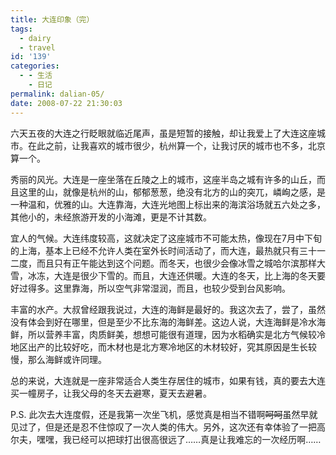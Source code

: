 ```yaml
---
title: 大连印象（完）
tags:
  - dairy
  - travel
id: '139'
categories:
  - - 生活
    - 日记
permalink: dalian-05/
date: 2008-07-22 21:30:03
---
```


六天五夜的大连之行眨眼就临近尾声，虽是短暂的接触，却让我爱上了大连这座城市。在此之前，让我喜欢的城市很少，杭州算一个，让我讨厌的城市也不多，北京算一个。

秀丽的风光。大连是一座坐落在丘陵之上的城市，这座半岛之城有许多的山丘，而且这里的山，就像是杭州的山，郁郁葱葱，绝没有北方的山的突兀，嶙峋之感，是一种温和，优雅的山。大连靠海，大连光地图上标出来的海滨浴场就五六处之多，其他小的，未经旅游开发的小海滩，更是不计其数。

宜人的气候。大连纬度较高，这就决定了这座城市不可能太热，像现在7月中下旬的上海，基本上已经不允许人类在室外长时间活动了，而大连，最热就只有三十一二度，而且只有正午能达到这个问题。而冬天，也很少会像冰雪之城哈尔滨那样大雪，冰冻，大连是很少下雪的。而且，大连还供暖。大连的冬天，比上海的冬天要好过得多。这里靠海，所以空气非常湿润，而且，也较少受到台风影响。

丰富的水产。大叔曾经跟我说过，大连的海鲜是最好的。我这次去了，尝了，虽然没有体会到好在哪里，但是至少不比东海的海鲜差。这边人说，大连海鲜是冷水海鲜，所以营养丰富，肉质鲜美，想想可能很有道理，因为水稻确实是北方气候较冷地区出产的比较好吃，而木材也是北方寒冷地区的木材较好，究其原因是生长较慢，那么海鲜或许同理。

总的来说，大连就是一座非常适合人类生存居住的城市，如果有钱，真的要去大连买一幢房子，让我父母的冬天去避寒，夏天去避暑。

P.S. 此次去大连度假，还是我第一次坐飞机，感觉真是相当不错啊~~呵呵~~虽然早就见过了，但是还是忍不住惊叹了一次人类的伟大。另外，这次还有幸体验了一把高尔夫，嘿嘿，我已经可以把球打出很高很远了……真是让我难忘的一次经历啊……
